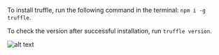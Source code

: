 To install truffle, run the following command in the terminal: `npm i -g truffle`.

To check the version after successful installation, run `truffle version`.

![alt text](https://user-images.githubusercontent.com/37501487/188517839-c2184df2-9731-422c-b9cd-85bf0c254171.png "trufffle version response")

